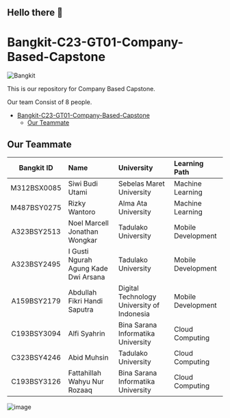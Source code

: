 ## Hello there 👋

<!--

**Here are some ideas to get you started:**

🙋‍♀️ A short introduction - what is your organization all about?
🌈 Contribution guidelines - how can the community get involved?
👩‍💻 Useful resources - where can the community find your docs? Is there anything else the community should know?
🍿 Fun facts - what does your team eat for breakfast?
🧙 Remember, you can do mighty things with the power of [Markdown](https://docs.github.com/github/writing-on-github/getting-started-with-writing-and-formatting-on-github/basic-writing-and-formatting-syntax)
-->
# Bangkit-C23-GT01-Company-Based-Capstone

![Bangkit](https://lh3.googleusercontent.com/J2QI0L3vJwv63Sm3isI90ctxuxznz67dAtJQN2vu7wnUuwt9Wc-WI7VuIhwvr0yVrDPfc7kBN5usZz75nDW_k96pCfcZBxnfNzvVS0g=w600)

This is our repository for Company Based Capstone.

Our team Consist of 8 people.

- [Bangkit-C23-GT01-Company-Based-Capstone](#bangkit-c23-gt01-company-based-capstone)
  - [Our Teammate](#our-member)

## Our Teammate

Bangkit ID | Name | University | Learning Path
:---:|:---|:---|:---
M312BSX0085 | Siwi Budi Utami | Sebelas Maret University | Machine Learning
M487BSY0275 | Rizky Wantoro | Alma Ata University | Machine Learning
A323BSY2513 | Noel Marcell Jonathan Wongkar | Tadulako University | Mobile Development
A323BSY2495 | I Gusti Ngurah Agung Kade Dwi Arsana | Tadulako University |  Mobile Development
A159BSY2179 | Abdullah Fikri Handi Saputra | Digital Technology University of Indonesia | Mobile Development
C193BSY3094 | Alfi Syahrin | Bina Sarana Informatika University| Cloud Computing
C323BSY4246 | Abid Muhsin | Tadulako University |  Cloud Computing
C193BSY3126 | Fattahillah Wahyu Nur Rozaaq | Bina Sarana Informatika University| Cloud Computing

![image](https://github.com/C23-GT01/.github/assets/96417922/d5bed638-4770-4627-b2b3-35a8de3657f3)
